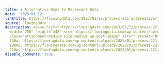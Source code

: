 ```yaml
---
title: ✚ Alternative Ways to Represent Data
date: '2023-01-12'
linkTitle: https://flowingdata.com/2023/01/12/process-221-alternative/
source: FlowingData
description: <p><a href="https://flowingdata.com/2023/01/12/process-221-alternative/"><img
  width="750" height="448" src="https://flowingdata.com/wp-content/uploads/2023/01/process-221-featured-750x448.png"
  class="attachment-medium size-medium wp-post-image" alt="" srcset="https://flowingdata.com/wp-content/uploads/2023/01/process-221-featured-750x448.png
  750w, https://flowingdata.com/wp-content/uploads/2023/01/process-221-featured-1090x651.png
  1090w, https://flowingdata.com/wp-content/uploads/2023/01/process-221-featured-210x125.png
  210w, https://flowingdata.com/wp-content/uploads/2023/01/process-221-featu ...
disable_comments: true
---
```

<p><a href="https://flowingdata.com/2023/01/12/process-221-alternative/"><img width="750" height="448" src="https://flowingdata.com/wp-content/uploads/2023/01/process-221-featured-750x448.png" class="attachment-medium size-medium wp-post-image" alt="" srcset="https://flowingdata.com/wp-content/uploads/2023/01/process-221-featured-750x448.png 750w, https://flowingdata.com/wp-content/uploads/2023/01/process-221-featured-1090x651.png 1090w, https://flowingdata.com/wp-content/uploads/2023/01/process-221-featured-210x125.png 210w, https://flowingdata.com/wp-content/uploads/2023/01/process-221-featu ...